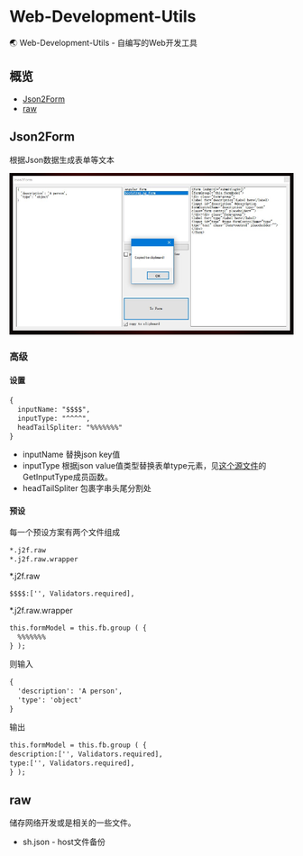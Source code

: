 # Web-Development-Utils
🌏 Web-Development-Utils - 自编写的Web开发工具

## 概览

* [Json2Form](#json2form)
* [raw](#raw)

## Json2Form
根据Json数据生成表单等文本

![json2form-img](https://raw.githubusercontent.com/cyf-gh/Web-Development-Utils/master/.res/json2form.jpg)

### 高级
#### 设置
```
{
  inputName: "$$$$",
  inputType: "^^^^",
  headTailSpliter: "%%%%%%%"
}
```
* inputName 替换json key值
* inputType 根据json value值类型替换表单type元素，见[这个源文件](https://github.com/cyf-gh/Web-Development-Utils/blob/master/src/WebUtils.Core/Json2Form.cs)的GetInputType成员函数。
* headTailSpliter 包裹字串头尾分割处

#### 预设
每一个预设方案有两个文件组成
```
*.j2f.raw
*.j2f.raw.wrapper
```

*.j2f.raw
```
$$$$:['', Validators.required],
```

*.j2f.raw.wrapper

```
this.formModel = this.fb.group ( {
  %%%%%%%
} );
```

则输入
```
{
  'description': 'A person',
  'type': 'object'
}
```
输出
```
this.formModel = this.fb.group ( {
description:['', Validators.required],
type:['', Validators.required],
} );
```



## raw

储存网络开发或是相关的一些文件。

* sh.json - host文件备份

